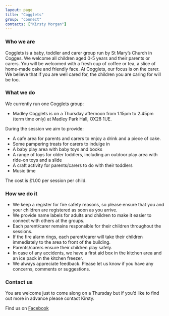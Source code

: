 ```yaml
---
layout: page
title: "Cogglets"
group: "connect"
contacts: ["Kirsty Morgan"]
---
```


### Who we are
Cogglets is a baby, toddler and carer group run by St Mary’s Church in Cogges. We welcome all children aged 0-5 years and their parents or carers. You will be welcomed with a fresh cup of coffee or tea, a slice of home-made cake and friendly face.  At Cogglets, our focus is on the carer. We believe that if you are well cared for, the children you are caring for will be too. 

### What we do
We currently run one Cogglets group:

* Madley Cogglets is on a Thursday afternoon from 1.15pm to 2.45pm (term time only) at Madley Park Hall, OX28 1UE.

During the session we aim to provide:

* A cafe area for parents and carers to enjoy a drink and a piece of cake.
* Some pampering treats for carers to indulge in
* A baby play area with baby toys and books
* A range of toys for older toddlers, including an outdoor play area with ride-on toys and a slide
* A craft activity for parents/carers to do with their toddlers
* Music time

The cost is £1.00 per session per child.

### How we do it
* We keep a register for fire safety reasons, so please ensure that you and your children are registered as soon as you arrive.
* We provide name labels for adults and children to make it easier to connect with others at the groups.
* Each parent/carer remains responsible for their children throughout the sessions. 
* If the fire alarm rings, each parent/carer will take their children immediately to the area to front of the building.
* Parents/carers ensure their children play safely. 
* In case of any accidents, we have a first aid box in the kitchen area and an ice pack in the kitchen freezer.
* We always appreciate feedback. Please let us know if you have any concerns, comments or suggestions.

### Contact us

You are welcome just to come along on a Thursday but if you’d like to find out more in advance please contact Kirsty.

Find us on [Facebook](https://www.facebook.com/groups/317108641669476/)
